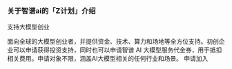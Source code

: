 ### 关于智谱ai的「Z计划」介绍
支持大模型创业

面向全球的大模型创业者，并提供资金、技术、算力和场地等全方位支持。初创企业可以申请获得投资支持，同时也可以申请智谱 AI 大模型服务代金券，用于抵扣相关费用。申请对象不限，涵盖AI大模型相关的任何行业和场景。
申请加入
